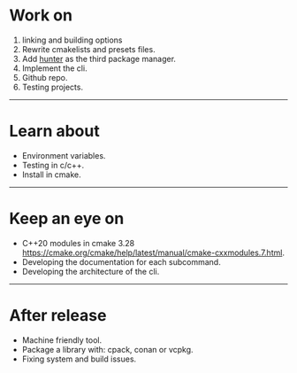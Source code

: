 # Work on
1. linking and building options
2. Rewrite cmakelists and presets files. 
3. Add [hunter](https://github.com/cpp-pm/hunter) as the third package manager. 
4. Implement the cli.
5. Github repo.
6. Testing projects.
---
# Learn about
- Environment variables.
- Testing in c/c++.
- Install in cmake.
---
# Keep an eye on
- C++20 modules in cmake 3.28 https://cmake.org/cmake/help/latest/manual/cmake-cxxmodules.7.html.
- Developing the documentation for each subcommand.
- Developing the architecture of the cli.
---
# After release
- Machine friendly tool.
- Package a library with: cpack, conan or vcpkg.
- Fixing system and build issues.
 
 
